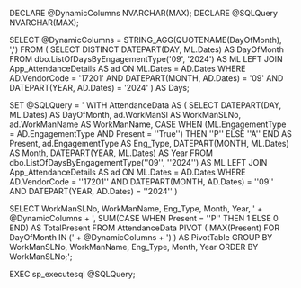  DECLARE @DynamicColumns NVARCHAR(MAX); DECLARE @SQLQuery NVARCHAR(MAX);

SELECT @DynamicColumns = STRING_AGG(QUOTENAME(DayOfMonth), ',') FROM ( SELECT DISTINCT DATEPART(DAY, ML.Dates) AS DayOfMonth FROM dbo.ListOfDaysByEngagementType('09', '2024') 
AS ML LEFT JOIN App_AttendanceDetails AS ad ON ML.Dates = AD.Dates WHERE AD.VendorCode = '17201' AND DATEPART(MONTH, AD.Dates) = '09' AND DATEPART(YEAR, AD.Dates) = '2024' ) AS Days;

SET @SQLQuery = ' WITH AttendanceData AS ( SELECT DATEPART(DAY, ML.Dates) AS DayOfMonth, ad.WorkManSl AS WorkManSLNo, ad.WorkManName
AS WorkManName, CASE WHEN (ML.EngagementType = AD.EngagementType AND Present = ''True'') THEN ''P'' ELSE ''A'' END AS Present, ad.EngagementType 
AS Eng_Type, DATEPART(MONTH, ML.Dates) AS Month, DATEPART(YEAR, ML.Dates) AS Year FROM dbo.ListOfDaysByEngagementType(''09'', ''2024'')
AS ML LEFT JOIN App_AttendanceDetails AS ad ON ML.Dates = AD.Dates WHERE AD.VendorCode = ''17201'' AND DATEPART(MONTH, AD.Dates) = ''09'' AND DATEPART(YEAR, AD.Dates) = ''2024'' )

SELECT WorkManSLNo, WorkManName, Eng_Type, Month, Year, ' + @DynamicColumns + ', SUM(CASE WHEN Present = ''P'' THEN 1 ELSE 0 END)
AS TotalPresent FROM AttendanceData PIVOT ( MAX(Present) FOR DayOfMonth IN (' + @DynamicColumns + ') ) AS PivotTable GROUP BY WorkManSLNo,
WorkManName, Eng_Type, Month, Year ORDER BY WorkManSLNo;';

EXEC sp_executesql @SQLQuery;
